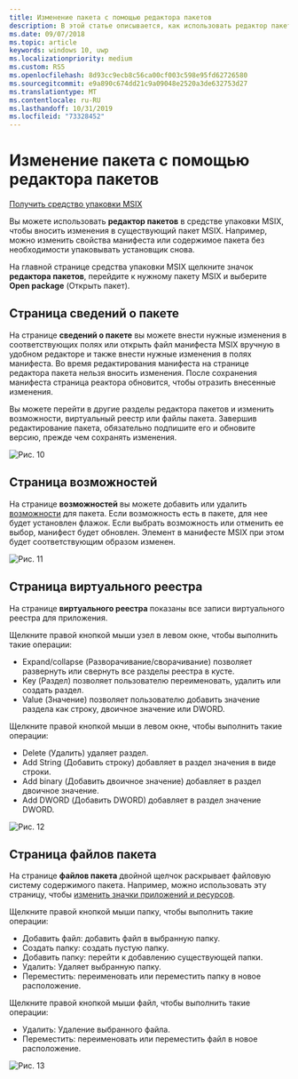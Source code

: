 ```yaml
---
title: Изменение пакета с помощью редактора пакетов
description: В этой статье описывается, как использовать редактор пакетов в пакете MSIX Тулто изменения сведений о пакете, таких как свойства в манифесте.
ms.date: 09/07/2018
ms.topic: article
keywords: windows 10, uwp
ms.localizationpriority: medium
ms.custom: RS5
ms.openlocfilehash: 8d93cc9ecb8c56ca00cf003c598e95fd62726580
ms.sourcegitcommit: e9a890c674dd21c9a09048e2520a3de632753d27
ms.translationtype: MT
ms.contentlocale: ru-RU
ms.lasthandoff: 10/31/2019
ms.locfileid: "73328452"
---
```

# <a name="modify-a-package-using-package-editor"></a>Изменение пакета с помощью редактора пакетов

<div class="nextstepaction"><p><a class="x-hidden-focus" href="https://www.microsoft.com/en-us/p/msix-packaging-tool/9n5lw3jbcxkf" data-linktype="external">Получить средство упаковки MSIX</a></p></div>

Вы можете использовать **редактор пакетов** в средстве упаковки MSIX, чтобы вносить изменения в существующий пакет MSIX. Например, можно изменить свойства манифеста или содержимое пакета без необходимости упаковывать установщик снова.

На главной странице средства упаковки MSIX щелкните значок **редактора пакетов**, перейдите к нужному пакету MSIX и выберите **Open package** (Открыть пакет).

## <a name="package-information-page"></a>Страница сведений о пакете

На странице **сведений о пакете** вы можете внести нужные изменения в соответствующих полях или открыть файл манифеста MSIX вручную в удобном редакторе и также внести нужные изменения в полях манифеста. Во время редактирования манифеста на странице редактора пакета нельзя вносить изменения. После сохранения манифеста страница реактора обновится, чтобы отразить внесенные изменения.

Вы можете перейти в другие разделы редактора пакетов и изменить возможности, виртуальный реестр или файлы пакета. Завершив редактирование пакета, обязательно подпишите его и обновите версию, прежде чем сохранять изменения.

![Рис. 10](images/pic10.png)

## <a name="capabilities-page"></a>Страница возможностей

На странице **возможностей** вы можете добавить или удалить [возможности](https://docs.microsoft.com/uwp/schemas/appxpackage/uapmanifestschema/element-capability) для пакета. Если возможность есть в пакете, для нее будет установлен флажок. Если выбрать возможность или отменить ее выбор, манифест будет обновлен. Элемент <capability> в манифесте MSIX при этом будет соответствующим образом изменен.

![Рис. 11](images/pic11.png)

## <a name="virtual-registry-page"></a>Страница виртуального реестра

На странице **виртуального реестра** показаны все записи виртуального реестра для приложения.

Щелкните правой кнопкой мыши узел в левом окне, чтобы выполнить такие операции:

- Expand/collapse (Разворачивание/сворачивание) позволяет развернуть или свернуть все разделы реестра в кусте.
- Key (Раздел) позволяет пользователю переименовать, удалить или создать раздел.
- Value (Значение) позволяет пользователю добавить значение раздела как строку, двоичное значение или DWORD.

Щелкните правой кнопкой мыши в левом окне, чтобы выполнить такие операции:

- Delete (Удалить) удаляет раздел.
- Add String (Добавить строку) добавляет в раздел значения в виде строки.
- Add binary (Добавить двоичное значение) добавляет в раздел двоичное значение.
- Add DWORD (Добавить DWORD) добавляет в раздел значение DWORD.

![Рис. 12](images/pic12.png)

## <a name="package-files-page"></a>Страница файлов пакета

На странице **файлов пакета** двойной щелчок раскрывает файловую систему содержимого пакета. Например, можно использовать эту страницу, чтобы [изменить значки приложений и ресурсов](edit-icons-and-assets.md).

Щелкните правой кнопкой мыши папку, чтобы выполнить такие операции:

- Добавить файл: добавить файл в выбранную папку.
- Создать папку: создать пустую папку.
- Добавить папку: перейти к добавлению существующей папки.
- Удалить: Удаляет выбранную папку.
- Переместить: переименовать или переместить папку в новое расположение.

Щелкните правой кнопкой мыши файл, чтобы выполнить такие операции:

- Удалить: Удаление выбранного файла.
- Переместить: переименовать или переместить файл в новое расположение.

![Рис. 13](images/pic13.png)

